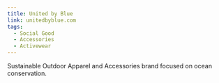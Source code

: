 ```yaml
---
title: United by Blue
link: unitedbyblue.com
tags:
  - Social Good
  - Accessories
  - Activewear
---
```

Sustainable Outdoor Apparel and Accessories brand focused on ocean conservation.